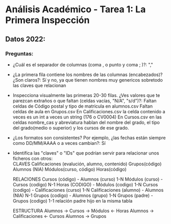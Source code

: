 # Análisis Académico - Tarea 1: La Primera Inspección

## Datos 2022:

### Preguntas:

- ¿Cuál es el separador de columnas (coma , o punto y coma ; )?: 
    ","

- ¿La primera fila contiene los nombres de las columnas (encabezados)? ¿Son claros?: 
    Sí y no, ya que tienen nombres muy genericos sobretodo las claves que relacionan

- Inspecciona visualmente las primeras 20-30 filas. ¿Ves valores que te parezcan extraños o que faltan (celdas vacías, "N/A", "s/d")?: 
    Faltan celdas de Código postal y tipo de matricula en alumnos.csv
    Faltan celdas de aula en Grupos.csv
    En Calificaciones.csv la celda contenido a veces es un int a veces un string (176 o CV0004)
    En Cursos.csv en las celdas nombre_cas y abreviatura hablan del nombre del grado, el tipo del grado(medio o superior) y los cursos de ese grado.


- ¿Los formatos son consistentes? Por ejemplo, ¿las fechas están siempre como DD/MM/AAAA o a veces cambian?: 
    Sí

- Identifica las "claves" o "IDs" que podrían servir para relacionar unos ficheros con otros:  
    CLAVES
    Calificaciones (evalución, alumno, contenido)
    Grupos(código)
    Alumnos (NIA)
    Módulos(curso, código)
    Horas(código)

    RELACIONES
    Cursos (código) - Alumnos (curso) 1-N
    Módulos (curso) - Cursos (codigo) N-1
    Horas (CODIGO) - Módulos (codigo) 1-N
    Cursos (codigo) - Calificaciones (curso) 1-N
    Calificaciones (alumno) - Alumnos (NIA) N-1
    Grupos (codigo) - Alumnos (grupo) 1-N
    Grupos (padre) - Grupos (codigo) 1-1 relación padre hijo en la misma tabla

    ESTRUCTURA
    Alumnos -> Cursos -> Módulos <- Horas
    Alumnos -> Calificaciones <- Cursos
    Alumnos -> Grupos
